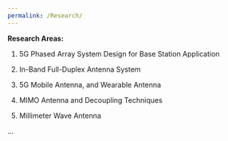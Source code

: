 ```yaml
---
permalink: /Research/
---
```

**Research Areas:**

1. 5G Phased Array System Design for Base Station Application  

3. In-Band Full-Duplex Antenna System 

4. 5G Mobile Antenna, and Wearable Antenna

4. MIMO Antenna and Decoupling Techniques

5. Millimeter Wave Antenna 

...      


